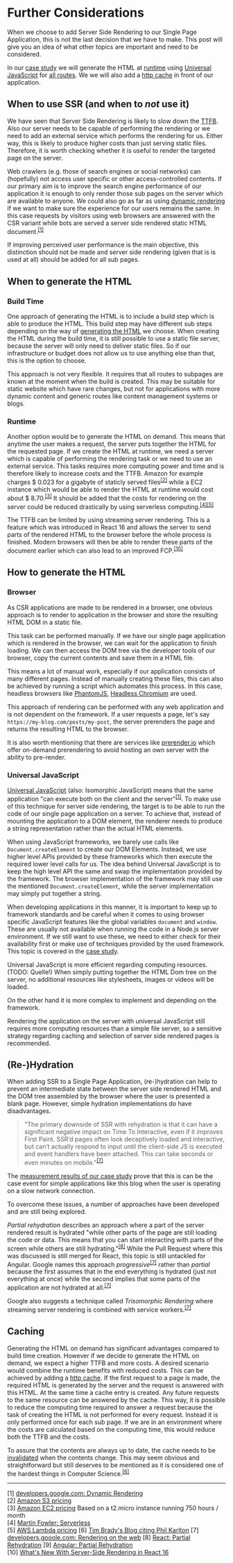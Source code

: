 # Further Considerations

When we choose to add Server Side Rendering to our Single Page Application, this is not the last decision that we have to make.
This post will give you an idea of what other topics are important and need to be considered.

In our [case study](./case-study) we will generate the HTML at [runtime](#runtime) using [Universal JavaScript](#universal-javascript) for [all routes](#when-to-use-ssr-and-when-to-not-use-it). 
We we will also add a [http cache](#caching) in front of our application.  

## When to use SSR (and when to *not* use it)

We have seen that Server Side Rendering is likely to slow down the [TTFB](./metrics).
Also our server needs to be capable of performing the rendering or we need to add an external service which performs the rendering for us.
Either way, this is likely to produce higher costs than just serving static files.
Therefore, it is worth checking whether it is useful to render the targeted page on the server.

Web crawlers (e.g. those of search engines or social networks) can (hopefully) not access user specific or other access-controlled contents.
If our primary aim is to improve the search engine performance of our application it is enough to only render those sub pages on the server which are available to anyone.
We could also go as far as using [dynamic rendering](https://developers.google.com/search/docs/guides/dynamic-rendering) if we want to make sure the experience for our users remains the same.
In this case requests by visitors using web browsers are answered with the CSR variant while bots are served a server side rendered static HTML document.<sup>[[1]](#ref-1)</sup>   

If improving perceived user performance is the main objective, this distinction should not be made and server side rendering (given that is is used at all) should be added for all sub pages. 
 
## When to generate the HTML

### Build Time

One approach of generating the HTML is to include a build step which is able to produce the HTML.
This build step may have different sub steps depending on the way of [generating the HTML](#how-to-generate-the-html) we choose. 
When creating the HTML during the build time, it is still possible to use a static file server, because the server will only need to deliver static files.
So if our infrastructure or budget does not allow us to use anything else than that, this is the option to choose.

This approach is not very flexible. 
It requires that all routes to subpages are known at the moment when the build is created.
This may be suitable for static website which have rare changes, but not for applications with more dynamic content and generic routes like content management systems or blogs.

### Runtime

Another option would be to generate the HTML on demand.
This means that anytime the user makes a request, the server puts together the HTML for the requested page. 
If we create the HTML at runtime, we need a server which is capable of performing the rendering task or we need to use an external service.
This tasks requires more computing power and time and is therefore likely to increase costs and the TTFB.
Amazon for example charges $&nbsp;0.023 for a gigabyte of staticly served files<sup>[[2]](#ref-2)</sup> while a EC2 instance which would be able to render the HTML at runtime would cost about $&nbsp;8.70.<sup>[[3]](#ref-3)</sup>
It should be added that the costs for rendering on the server could be reduced drastically by using serverless computing.<sup>[[4]](#ref-4)</sup><sup>[[5]](#ref-5)</sup>

The TTFB can be limited by using streaming server rendering.
This is a feature which was introduced in React 16 and allows the server to send parts of the rendered HTML to the browser before the whole process is finished.
Modern browsers will then be able to render these parts of the document earlier which can also lead to an improved FCP.<sup>[[10]](#ref10)</sup>

## How to generate the HTML

### Browser

As CSR applications are made to be rendered in a browser, one obvious approach is to render to application in the browser and store the resulting HTML DOM in a static file.

This task can be performed manually. If we have our single page application which is rendered in the browser, we can wait for the application to finish loading.
We can then access the DOM tree via the developer tools of our browser, copy the current contents and save them in a HTML file.

This means a lot of manual work, especially if our application consists of many different pages.
Instead of manually creating these files, this can also be achieved by running a script which automates this process.
In this case, headless browsers like [PhantomJS](https://phantomjs.org/), [Headless Chromium](https://chromium.googlesource.com/chromium/src/+/lkgr/headless/README.md) are used.


This approach of rendering can be performed with any web application and is not dependent on the framework.
If a user requests a page, let's say `https://my-blog.com/posts/my-post`, the server prerenders the page and returns the resulting HTML to the browser.

It is also worth mentioning that there are services like [prerender.io](https://prerender.io/) which offer on-demand prerendering to avoid hosting an own server with the ability to pre-render.  

### Universal JavaScript

[Universal JavaScript](https://cdb.reacttraining.com/universal-javascript-4761051b7ae9) (also: Isomorphic JavaScript) means that the same application "can execute both on the client and the server"<sup>[[1]](#ref-1)</sup>. 
To make use of this technique for server side rendering, the target is to be able to run the code of our single page application on a server.
To achieve that, instead of mounting the application to a DOM element, the renderer needs to produce a string representation rather than the actual HTML elements.

When using JavaScript frameworks, we barely use calls like `Document.createElement` to create our DOM Elements. 
Instead, we use higher level APIs provided by these frameworks which then execute the required lower level calls for us.
The idea behind Universal JavaScript is to keep the high level API the same and swap the implementation provided by the framework. 
The browser implementation of the framework may still use the mentioned `Document.createElement`, while the server implementation may simply put together a string.

When developing applications in this manner, it is important to keep up to framework standards and be careful when it comes to using browser specific JavaScript features like the global variables `document` and `window`.
These are usually not available when running the code in a Node.js server environment. 
If we still want to use these, we need to either check for their availability first or make use of techniques provided by the used framework.
This topic is covered in the [case study](./case-study).

Universal JavaScript is more efficient regarding computing resources.(TODO: Quelle!)
When simply putting together the HTML Dom tree on the server, no additional resources like stylesheets, images or videos will be loaded.
 
On the other hand it is more complex to implement and depending on the framework.

Rendering the application on the server with universal JavaScript still requires more computing resources than a simple file server, so a sensitive strategy regarding caching and selection of server side rendered pages is recommended.

## (Re-)Hydration

When adding SSR to a Single Page Application, (re-)hydration can help to prevent an intermediate state between the server side rendered HTML and the DOM tree assembled by the browser where the user is presented a blank page.
However, simple hydration implementations do have disadvantages.

> "The primary downside of SSR with rehydration is that it can have a significant negative impact on Time To Interactive, even if it improves First Paint. SSR’d pages often look deceptively loaded and interactive, but can’t actually respond to input until the client-side JS is executed and event handlers have been attached. This can take seconds or even minutes on mobile."<sup>[[7]](#ref-7)</sup>
       
The [measurement results of our case study](./results#setup-%234%3A-cloudfront-cache%2C-slow-3g) prove that this is can be the case event for simple applications like this blog when the user is operating on a slow network connection. 
      
To overcome these issues, a number of approaches have been developed and are still being explored.

*Partial rehydration* describes an approach where a part of the server rendered result is hydrated "while other parts of the page are still loading the code or data. This means that you can start interacting with parts of the screen while others are still hydrating."<sup>[[8]](#ref-8)</sup>
While the Pull Request where this was discussed is still merged for React, this topic is still untackled for Angular.
Google names this approach *progressive*<sup>[[7]](#ref-7)</sup> rather than *partial* because the first assumes that in the end everything is hydrated (just not everything at once) while the second implies that some parts of the application are not hydrated at all.<sup>[[7]](#ref-7)</sup>

Google also suggests a technique called *Trisomorphic Rendering* where streaming server rendering is combined with service workers.<sup>[[7]](#ref-7)</sup>  

## Caching

Generating the HTML on demand has significant advantages compared to build time creation.
However if we decide to generate the HTML on demand, we expect a higher TTFB and more costs.
A desired scenario would combine the runtime benefits with reduced costs.
This can be achieved by adding a [http cache](https://www.w3.org/Protocols/rfc2616/rfc2616-sec13.html).
If the first request to a page is made, the required HTML is generated by the server and the request is answered with this HTML.
At the same time a cache entry is created.
Any future requests to the same resource can be answered by the cache.
This way, it is possible to reduce the computing time required to answer a request because the task of creating the HTML is not performed for every request.
Instead it is only performed once for each sub page.
If we are in an environment where the costs are calculated based on the computing time, this would reduce both the TTFB and the costs.

To assure that the contents are always up to date, the cache needs to be [invalidated](https://foshttpcache.readthedocs.io/en/latest/invalidation-introduction.html) when the contents change.
This may seem obvious and straightforward but still deserves to be mentioned as it is considered one of the hardest things in Computer Science.<sup>[[6]](#ref-6)</sup>
  
<hr/>

<a name="ref-1">[1]</a> [developers.google.com: Dynamic Rendering](https://developers.google.com/search/docs/guides/dynamic-rendering)  
<a name="ref-2">[2]</a> [Amazon S3 pricing](https://aws.amazon.com/s3/pricing/)  
<a name="ref-3">[3]</a> [Amazon EC2 pricing](https://aws.amazon.com/ec2/pricing/on-demand/) Based on a t2.micro instance running 750 hours / month  
<a name="ref-4">[4]</a> [Martin Fowler: Serverless](https://martinfowler.com/articles/serverless.html)  
<a name="ref-5">[5]</a> [AWS Lambda pricing](https://aws.amazon.com/lambda/pricing/)
<a name="ref-6">[6]</a> [Tim Brady's Blog citing Phil Karlton](http://www.tbray.org/ongoing/When/200x/2005/12/23/UPI)
<a name="ref-7">[7]</a> [developers.gooole.com: Rendering on the web](https://developers.google.com/web/updates/2019/02/rendering-on-the-web)
<a name="ref-8">[8]</a> [React: Partial Rehydration](https://github.com/facebook/react/pull/14717)
<a name="ref-9">[9]</a> [Angular: Partial Rehydration](https://github.com/angular/angular/issues/13446)  
<a name="ref-10">[10]</a> [What's New With Server-Side Rendering in React 16](https://hackernoon.com/whats-new-with-server-side-rendering-in-react-16-9b0d78585d67)  
   
 
